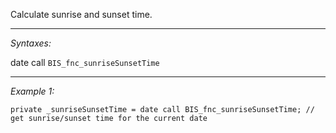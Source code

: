 Calculate sunrise and sunset time.


---
*Syntaxes:*

date call `BIS_fnc_sunriseSunsetTime`

---
*Example 1:*

```sqf
private _sunriseSunsetTime = date call BIS_fnc_sunriseSunsetTime; // get sunrise/sunset time for the current date
```